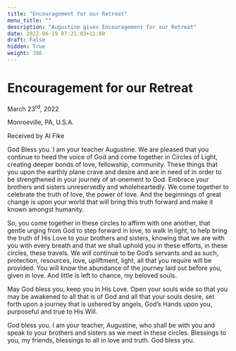 ```yaml
---
title: "Encouragement for our Retreat"
menu_title: ""
description: "Augustine gives Encouragement for our Retreat"
date: 2022-06-19 07:21:03+11:00
draft: False
hidden: True
weight: 386
---
```

# Encouragement for our Retreat

March 23<sup>rd</sup>, 2022

Monroeville, PA, U.S.A.

Received by Al Fike   



God Bless you. I am your teacher Augustine. We are pleased that you continue to heed the voice of God and come together in Circles of Light, creating deeper bonds of love, fellowship, community. These things that you upon the earthly plane crave and desire and are in need of in order to be strengthened in your journey of at-onement to God. Embrace your brothers and sisters unreservedly and wholeheartedly. We come together to celebrate the truth of love, the power of love. And the beginnings of great change is upon your world that will bring this truth forward and make it known amongst humanity.

So, you come together in these circles to affirm with one another, that gentle urging from God to step forward in love, to walk in light, to help bring the truth of His Love to your brothers and sisters, knowing that we are with you with every breath and that we shall uphold you in these efforts, in these circles, these travels. We will continue to be God’s servants and as such, protection, resources, love, upliftment, light, all that you require will be provided. You will know the abundance of the journey laid out before you, given in love. And little is left to chance, my beloved souls. 

May God bless you, keep you in His Love. Open your souls wide so that you may be awakened to all that is of God and all that your souls desire, set forth upon a journey that is ushered by angels, God’s Hands upon you, purposeful and true to His Will. 

God bless you. I am your teacher, Augustine, who shall be with you and speak to your brothers and sisters as we meet in these circles. Blessings to you, my friends, blessings to all in love and truth. God bless you.